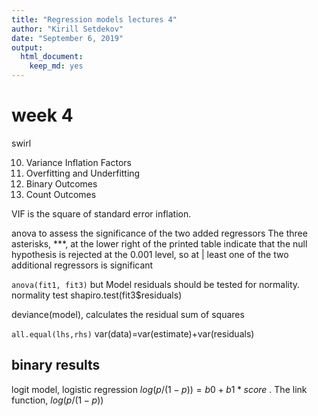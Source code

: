 ```yaml
---
title: "Regression models lectures 4"
author: "Kirill Setdekov"
date: "September 6, 2019"
output:
  html_document:
    keep_md: yes
---
```




# week 4

swirl

10. Variance Inflation Factors
11. Overfitting and Underfitting
12. Binary Outcomes
13. Count Outcomes


VIF is the square of standard error inflation.

anova to assess the significance of the two added regressors
The three asterisks, ***, at the lower right of the printed table indicate that the null hypothesis is rejected at the 0.001 level, so at
| least one of the two additional regressors is significant

`anova(fit1, fit3)`
but 
Model residuals should be tested for normality.
normality test
shapiro.test(fit3$residuals)


deviance(model), calculates the residual sum of squares

`all.equal(lhs,rhs)`
var(data)=var(estimate)+var(residuals)

## binary results
logit model, logistic regression
$log(p/(1-p)) = b0 + b1*score$ . The link function, $log(p/(1-p))$


